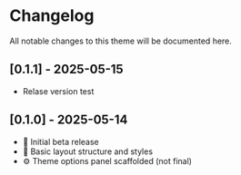 # Changelog

All notable changes to this theme will be documented here.

## [0.1.1] - 2025-05-15
- Relase version test

## [0.1.0] - 2025-05-14
- 🔧 Initial beta release
- 🎨 Basic layout structure and styles
- ⚙️ Theme options panel scaffolded (not final)